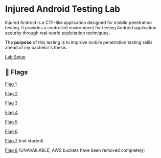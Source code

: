 # Injured Android Testing Lab
Injured Android is a CTF-like application designed for mobile penetration testing. It provides a controlled environment for testing Android application security through real-world exploitation techniques.

The **purpose** of this testing is to improve mobile penetration testing skills ahead of my bachelor's thesis.

[Lab Setup](lab_setup.md)

## 🚩 Flags
[Flag 1](flag_1.md)

[Flag 2](flag_2.md)

[Flag 3](flag_3.md)

[Flag 4](flag_4.md)

[Flag 5](flag_5.md)

[Flag 6](flag_6.md)

[Flag 7](flag_7.md) (not started)

[Flag 8](flag_8.md) (UNAVAILABLE; AWS buckets have been removed completely)
